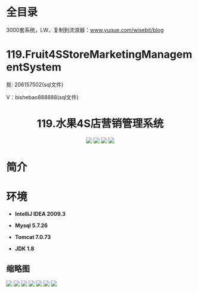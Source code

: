 # 全目录

3000套系统，LW，复制到流浪器：www.yuque.com/wisebit/blog

# 119.Fruit4SStoreMarketingManagementSystem

<p>抠: 206157502(sql文件)</p>
<p>V：bishebao888888(sql文件)</p>

<p><h1 align="center">119.水果4S店营销管理系统</h1></p>


<p align="center">
	<img src="https://img.shields.io/badge/jdk-1.8-orange.svg"/>
    <img src="https://img.shields.io/badge/spring-5.x-lightgrey.svg"/>
    <img src="https://img.shields.io/badge/hibernate-3.x-blue.svg"/>
    <img src="https://img.shields.io/badge/struts2-2.x-yellow.svg"/>
</p>

# 简介
>
> 



# 环境

- <b>IntelliJ IDEA 2009.3</b>

- <b>Mysql 5.7.26</b>

- <b>Tomcat 7.0.73</b>

- <b>JDK 1.8</b>




## 缩略图

![](https://bitwise.oss-cn-heyuan.aliyuncs.com/2024/9/10/054dfebc-4bc9-4a68-9e21-8012b3dec2d9.png)
![](https://bitwise.oss-cn-heyuan.aliyuncs.com/2024/9/10/945fdee1-860f-462b-a01c-89e854500b71.png)
![](https://bitwise.oss-cn-heyuan.aliyuncs.com/2024/9/10/5a88dfe9-d437-4068-985e-11cd799608fa.png)
![](https://bitwise.oss-cn-heyuan.aliyuncs.com/2024/9/10/eabc9388-aae2-4ee7-ae65-e0bcd858731b.png)
![](https://bitwise.oss-cn-heyuan.aliyuncs.com/2024/9/10/2364e621-ca4c-4372-9ab7-db51533a89c1.png)
![](https://bitwise.oss-cn-heyuan.aliyuncs.com/2024/9/10/f3aca264-70db-4d3a-b091-116a76a3f07a.png)
![](https://bitwise.oss-cn-heyuan.aliyuncs.com/2024/9/10/48631f64-74e6-4c54-a85f-2558d2e4f149.png)


